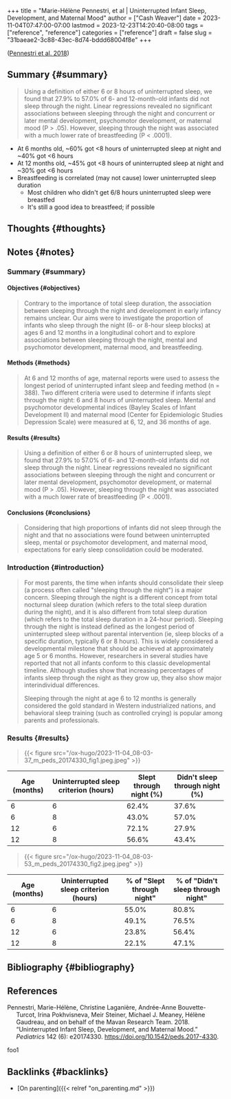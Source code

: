 +++
title = "Marie-Hélène Pennestri, et al | Uninterrupted Infant Sleep, Development, and Maternal Mood"
author = ["Cash Weaver"]
date = 2023-11-04T07:47:00-07:00
lastmod = 2023-12-23T14:20:40-08:00
tags = ["reference", "reference"]
categories = ["reference"]
draft = false
slug = "31baeae2-3c88-43ec-8d74-bddd68004f8e"
+++

(<a href="#citeproc_bib_item_1">Pennestri et al. 2018</a>)


## Summary {#summary}

> Using a definition of either 6 or 8 hours of uninterrupted sleep, we found that 27.9% to 57.0% of 6- and 12-month-old infants did not sleep through the night. Linear regressions revealed no significant associations between sleeping through the night and concurrent or later mental development, psychomotor development, or maternal mood (P &gt; .05). However, sleeping through the night was associated with a much lower rate of breastfeeding (P &lt; .0001).

-   At 6 months old, ~60% got &lt;8 hours of uninterrupted sleep at night and ~40% got &lt;6 hours
-   At 12 months old, ~45% got &lt;8 hours of uninterrupted sleep at night and ~30% got &lt;6 hours
-   Breastfeeding is correlated (may not cause) lower uninterrupted sleep duration
    -   Most children who didn't get 6/8 hours uninterrupted sleep were breastfed
    -   It's still a good idea to breastfeed; if possible


## Thoughts {#thoughts}


## Notes {#notes}


### Summary {#summary}


#### Objectives {#objectives}

> Contrary to the importance of total sleep duration, the association between sleeping through the night and development in early infancy remains unclear. Our aims were to investigate the proportion of infants who sleep through the night (6- or 8-hour sleep blocks) at ages 6 and 12 months in a longitudinal cohort and to explore associations between sleeping through the night, mental and psychomotor development, maternal mood, and breastfeeding.


#### Methods {#methods}

> At 6 and 12 months of age, maternal reports were used to assess the longest period of uninterrupted infant sleep and feeding method (n = 388). Two different criteria were used to determine if infants slept through the night: 6 and 8 hours of uninterrupted sleep. Mental and psychomotor developmental indices (Bayley Scales of Infant Development II) and maternal mood (Center for Epidemiologic Studies Depression Scale) were measured at 6, 12, and 36 months of age.


#### Results {#results}

> Using a definition of either 6 or 8 hours of uninterrupted sleep, we found that 27.9% to 57.0% of 6- and 12-month-old infants did not sleep through the night. Linear regressions revealed no significant associations between sleeping through the night and concurrent or later mental development, psychomotor development, or maternal mood (P &gt; .05). However, sleeping through the night was associated with a much lower rate of breastfeeding (P &lt; .0001).


#### Conclusions {#conclusions}

> Considering that high proportions of infants did not sleep through the night and that no associations were found between uninterrupted sleep, mental or psychomotor development, and maternal mood, expectations for early sleep consolidation could be moderated.


### Introduction {#introduction}

> For most parents, the time when infants should consolidate their sleep (a process often called "sleeping through the night") is a major concern. Sleeping through the night is a different concept from total nocturnal sleep duration (which refers to the total sleep duration during the night), and it is also different from total sleep duration (which refers to the total sleep duration in a 24-hour period). Sleeping through the night is instead defined as the longest period of uninterrupted sleep without parental intervention (ie, sleep blocks of a specific duration, typically 6 or 8 hours). This is widely considered a developmental milestone that should be achieved at approximately age 5 or 6 months. However, researchers in several studies have reported that not all infants conform to this classic developmental timeline. Although studies show that increasing percentages of infants sleep through the night as they grow up, they also show major interindividual differences.
>
> Sleeping through the night at age 6 to 12 months is generally considered the gold standard in Western industrialized nations, and behavioral sleep training (such as controlled crying) is popular among parents and professionals.


### Results {#results}

> {{< figure src="/ox-hugo/2023-11-04_08-03-37_m_peds_20174330_fig1.jpeg.jpeg" >}}

| Age (months) | Uninterrupted sleep criterion (hours) | Slept through night (%) | ****Didn't**** sleep through night (%) |
|--------------|---------------------------------------|-------------------------|----------------------------------------|
| 6            | 6                                     | 62.4%                   | 37.6%                                  |
| 6            | 8                                     | 43.0%                   | 57.0%                                  |
| 12           | 6                                     | 72.1%                   | 27.9%                                  |
| 12           | 8                                     | 56.6%                   | 43.4%                                  |

> {{< figure src="/ox-hugo/2023-11-04_08-03-53_m_peds_20174330_fig2.jpeg.jpeg" >}}

| Age (months) | Uninterrupted sleep criterion (hours) | % of "Slept through night" | % of "****Didn't**** sleep through night" |
|--------------|---------------------------------------|----------------------------|-------------------------------------------|
| 6            | 6                                     | 55.0%                      | 80.8%                                     |
| 6            | 8                                     | 49.1%                      | 76.5%                                     |
| 12           | 6                                     | 23.8%                      | 56.4%                                     |
| 12           | 8                                     | 22.1%                      | 47.1%                                     |


## Bibliography {#bibliography}

## References

<style>.csl-entry{text-indent: -1.5em; margin-left: 1.5em;}</style><div class="csl-bib-body">
  <div class="csl-entry"><a id="citeproc_bib_item_1"></a>Pennestri, Marie-Hélène, Christine Laganière, Andrée-Anne Bouvette-Turcot, Irina Pokhvisneva, Meir Steiner, Michael J. Meaney, Hélène Gaudreau, and on behalf of the Mavan Research Team. 2018. “Uninterrupted Infant Sleep, Development, and Maternal Mood.” <i>Pediatrics</i> 142 (6): e20174330. <a href="https://doi.org/10.1542/peds.2017-4330">https://doi.org/10.1542/peds.2017-4330</a>.</div>
</div>

foo1


## Backlinks {#backlinks}

-   [On parenting]({{< relref "on_parenting.md" >}})
